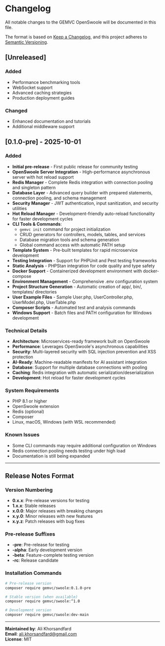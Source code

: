 # Changelog

All notable changes to the GEMVC OpenSwoole will be documented in this file.

The format is based on [Keep a Changelog](https://keepachangelog.com/en/1.0.0/),
and this project adheres to [Semantic Versioning](https://semver.org/spec/v2.0.0.html).

## [Unreleased]

### Added
- Performance benchmarking tools
- WebSocket support
- Advanced caching strategies
- Production deployment guides

### Changed
- Enhanced documentation and tutorials
- Additional middleware support

## [0.1.0-pre] - 2025-10-01

### Added
- **Initial pre-release** - First public release for community testing
- **OpenSwoole Server Integration** - High-performance asynchronous server with hot reload support
- **Redis Manager** - Complete Redis integration with connection pooling and singleton pattern
- **Database Layer** - Advanced query builder with prepared statements, connection pooling, and schema management
- **Security Manager** - JWT authentication, input sanitization, and security utilities
- **Hot Reload Manager** - Development-friendly auto-reload functionality for faster development cycles
- **CLI Tools & Commands**:
  - `gemvc init` command for project initialization
  - CRUD generators for controllers, models, tables, and services
  - Database migration tools and schema generation
  - Global command access with automatic PATH setup
- **Template System** - Pre-built templates for rapid microservice development
- **Testing Integration** - Support for PHPUnit and Pest testing frameworks
- **Static Analysis** - PHPStan integration for code quality and type safety
- **Docker Support** - Containerized development environment with docker-compose
- **Environment Management** - Comprehensive .env configuration system
- **Project Structure Generation** - Automatic creation of app/, bin/, templates/ directories
- **User Example Files** - Sample User.php, UserController.php, UserModel.php, UserTable.php
- **Composer Scripts** - Automated test and analysis commands
- **Windows Support** - Batch files and PATH configuration for Windows development

### Technical Details
- **Architecture**: Microservices-ready framework built on OpenSwoole
- **Performance**: Leverages OpenSwoole's asynchronous capabilities
- **Security**: Multi-layered security with SQL injection prevention and XSS protection
- **AI-Ready**: Machine-readable manifests for AI assistant integration
- **Database**: Support for multiple database connections with pooling
- **Caching**: Redis integration with automatic serialization/deserialization
- **Development**: Hot reload for faster development cycles

### System Requirements
- PHP 8.1 or higher
- OpenSwoole extension
- Redis (optional)
- Composer
- Linux, macOS, Windows (with WSL recommended)

### Known Issues
- Some CLI commands may require additional configuration on Windows
- Redis connection pooling needs testing under high load
- Documentation is still being expanded

---

## Release Notes Format

### Version Numbering
- **0.x.x**: Pre-release versions for testing
- **1.x.x**: Stable releases
- **x.0.0**: Major releases with breaking changes
- **x.y.0**: Minor releases with new features
- **x.y.z**: Patch releases with bug fixes

### Pre-release Suffixes
- **-pre**: Pre-release for testing
- **-alpha**: Early development version
- **-beta**: Feature-complete testing version
- **-rc**: Release candidate

### Installation Commands
```bash
# Pre-release version
composer require gemvc/swoole:0.1.0-pre

# Stable version (when available)
composer require gemvc/swoole:^1.0

# Development version
composer require gemvc/swoole:dev-main
```

---

**Maintained by**: Ali Khorsandfard  
**Email**: ali.khorsandfard@gmail.com  
**License**: MIT
